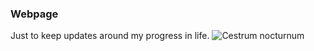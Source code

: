 ### Webpage
Just to keep updates around my progress in life.
<img src="https://github.com/RodrigoDecuir/RodrigoDecuir.github.io/archives/7.jpg" title="Cestrum nocturnum"/>
